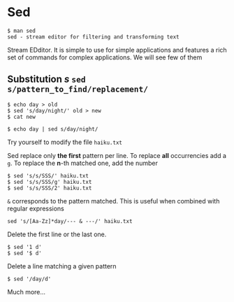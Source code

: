 # Sed
```
$ man sed
sed - stream editor for filtering and transforming text
```

Stream EDditor. It is simple to use for simple applications and
features a rich set of commands for complex applications. We will see
few of them

## Substitution *s* `sed s/pattern_to_find/replacement/`
```
$ echo day > old
$ sed 's/day/night/' old > new
$ cat new
```
```
$ echo day | sed s/day/night/ 
```


Try yourself to modify the file `haiku.txt`

Sed replace only **the first** pattern per line. To replace **all** occurrencies add a `g`. To replace the **n**-th matched one, add the number
```
$ sed 's/s/SSS/' haiku.txt
$ sed 's/s/SSS/g' haiku.txt
$ sed 's/s/SSS/2' haiku.txt
```


`&` corresponds to the pattern matched. This is useful when combined
  with regular expressions

```
sed 's/[Aa-Zz]*day/--- & ---/' haiku.txt
```


Delete the first line or the last one.
```
$ sed '1 d'
$ sed '$ d'
```

Delete a line matching a given pattern

```
$ sed '/day/d'
```

Much more...

	      
